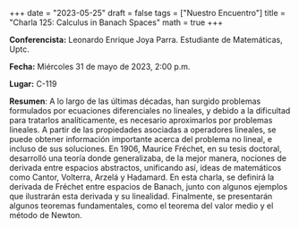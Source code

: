 +++
date  = "2023-05-25"
draft = false
tags  = ["Nuestro Encuentro"]
title = "Charla 125: Calculus in Banach Spaces"
math  = true
+++

**Conferencista:** Leonardo Enrique Joya Parra. Estudiante de Matemáticas, Uptc.

**Fecha:** Miércoles 31 de mayo de 2023, 2:00 p.m.

**Lugar:** C-119

**Resumen**: A lo largo de las últimas décadas, han surgido problemas formulados por ecuaciones diferenciales no lineales, y debido a la dificultad para tratarlos analíticamente, es necesario aproximarlos por problemas lineales. A partir de las propiedades asociadas a operadores lineales, se puede obtener información importante acerca del problema no lineal, e incluso de sus soluciones. En 1906, Maurice Fréchet, en su tesis doctoral, desarrolló una teoría donde generalizaba, de la mejor manera, nociones de derivada entre espacios abstractos, unificando así, ideas de matemáticos como Cantor, Volterra, Arzelá y Hadamard. En esta charla, se definirá la derivada de Fréchet entre espacios de Banach, junto con algunos ejemplos que ilustrarán esta derivada y su linealidad. Finalmente, se presentarán algunos teoremas fundamentales, como el teorema del valor medio y el método de Newton. 
